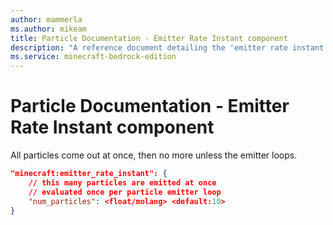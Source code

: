 ```yaml
---
author: mammerla
ms.author: mikeam
title: Particle Documentation - Emitter Rate Instant component
description: "A reference document detailing the 'emitter rate instant' particle component"
ms.service: minecraft-bedrock-edition
---
```


# Particle Documentation - Emitter Rate Instant component

All particles come out at once, then no more unless the emitter loops.

```json
"minecraft:emitter_rate_instant": {
    // this many particles are emitted at once
    // evaluated once per particle emitter loop
    "num_particles": <float/molang> <default:10>
}
```
